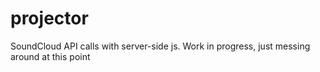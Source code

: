 projector
=========

SoundCloud API calls with server-side js.  Work in progress, just messing around at this point
